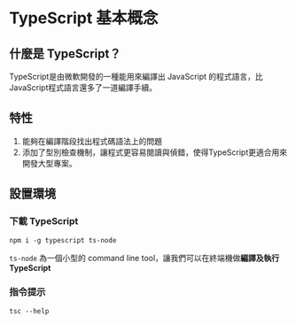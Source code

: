 # TypeScript 基本概念
## 什麼是 TypeScript？
TypeScript是由微軟開發的一種能用來編譯出 JavaScript 的程式語言，比JavaScript程式語言還多了一道編譯手續。
## 特性
1. 能夠在編譯階段找出程式碼語法上的問題
2. 添加了型別檢查機制，讓程式更容易閱讀與偵錯，使得TypeScript更適合用來開發大型專案。

## 設置環境
### 下載 TypeScript
```
npm i -g typescript ts-node
```
`ts-node` 為一個小型的 command line tool，讓我們可以在終端機做**編譯及執行 TypeScript**
### 指令提示
```
tsc --help
```
